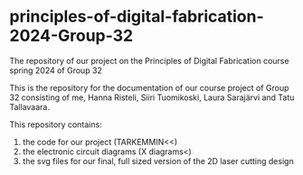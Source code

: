 # principles-of-digital-fabrication-2024-Group-32
The repository of our project on the Principles of Digital Fabrication course spring 2024 of Group 32

This is the repository for the documentation of our course project of Group 32 consisting of me, Hanna Risteli, Siiri Tuomikoski, Laura Sarajärvi and Tatu Tallavaara.

This repository contains: 
1) the code for our project (TARKEMMIN<<)
2) the electronic circuit diagrams (X diagrams<) 
3) the svg files for our final, full sized version of the 2D laser cutting design 
